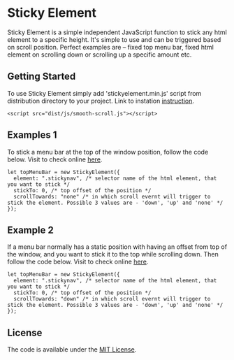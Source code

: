 # Sticky Element
Sticky Element is a simple independent JavaScript function to stick any html element to a specific height. It's simple to use and can be triggered based on scroll position. Perfect examples are – fixed top menu bar, fixed html element on scrolling down or scrolling up a specific amount etc.

## Getting Started
To use Sticky Element simply add 'stickyelement.min.js' script from distribution directory to your project. Link to instation [instruction](https://jaberibnemahboob.github.io/sticky-element/).
```
<script src="dist/js/smooth-scroll.js"></script>
```

## Examples 1
To stick a menu bar at the top of the window position, follow the code below. Visit to check online [here](https://jaberibnemahboob.github.io/sticky-element/example1.html).
```
let topMenuBar = new StickyElement({
  element: ".stickynav", /* selector name of the html element, that you want to stick */
  stickTo: 0, /* top offset of the position */
  scrollTowards: "none" /* in which scroll evernt will trigger to stick the element. Possible 3 values are - 'down', 'up' and 'none' */
});
```

## Example 2
If a menu bar normally has a static position with having an offset from top of the window, and you want to stick it to the top while scrolling down. Then follow the code below. Visit to check online [here](https://jaberibnemahboob.github.io/sticky-element/example2.html). 
```
let topMenuBar = new StickyElement({
  element: ".stickynav", /* selector name of the html element, that you want to stick */
  stickTo: 0, /* top offset of the position */
  scrollTowards: "down" /* in which scroll evernt will trigger to stick the element. Possible 3 values are - 'down', 'up' and 'none' */
});
```

## License
The code is available under the [MIT License](LICENSE).